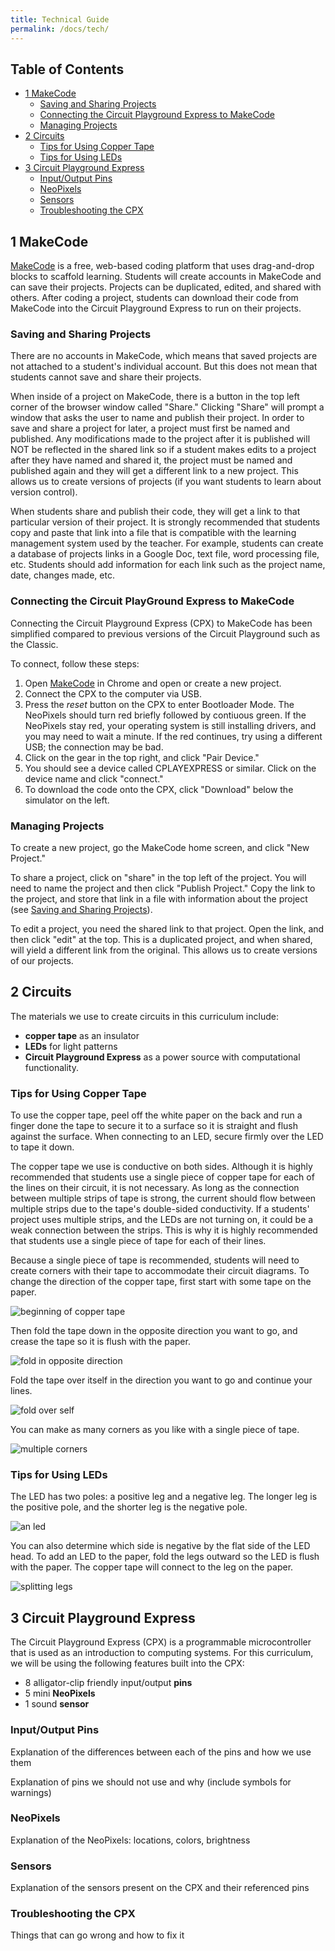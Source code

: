 ```yaml
---
title: Technical Guide
permalink: /docs/tech/
---
```

## Table of Contents
- [1 MakeCode](#makecode)
  - [Saving and Sharing Projects](#shareproject)
  - [Connecting the Circuit Playground Express to MakeCode](#cpx-makecode)
  - [Managing Projects](#projects)
- [2 Circuits](#circuits)
  - [Tips for Using Copper Tape](#copper)
  - [Tips for Using LEDs](#led)
- [3 Circuit Playground Express](#cpx)
  - [Input/Output Pins](#pins)
  - [NeoPixels](#neopixels)
  - [Sensors](#sensors)
  - [Troubleshooting the CPX](#troubleshoot)

## 1 MakeCode <a name="makecode"></a>
[MakeCode](https://makecode.adafruit.com/) is a free, web-based coding platform
that uses drag-and-drop blocks to scaffold learning. Students will create accounts
in MakeCode and can save their projects. Projects can be duplicated, edited,
and shared with others. After coding a project, students can download their code
from MakeCode into the Circuit Playground Express to run on their projects.

### Saving and Sharing Projects <a name="shareproject"></a>
There are no accounts in MakeCode, which means that saved projects are not attached to a student's individual account. But this does not mean that students cannot save and share their projects.

When inside of a project on MakeCode, there is a button in the top left corner of the browser window called "Share." Clicking "Share" will prompt a window that asks the user to name and publish their project. In order to save and share a project for later, a project must first be named and published. Any modifications made to the project after it is published will NOT be reflected in the shared link so if a student makes edits to a project after they have named and shared it, the project must be named and published again and they will get a different link to a new project. This allows us to create versions of projects (if you want students to learn about version control).

When students share and publish their code, they will get a link to that particular
version of their project. It is strongly recommended that students copy and paste
that link into a file that is compatible with the learning management system used
by the teacher. For example, students can create a database of projects links in
a Google Doc, text file, word processing file, etc. Students should add information
for each link such as the project name, date, changes made, etc.

### Connecting the Circuit PlayGround Express to MakeCode <a name="cpx-makecode"></a>
Connecting the Circuit Playground Express (CPX) to MakeCode has been simplified
compared to previous versions of the Circuit Playground such as the Classic.

To connect, follow these steps:
1. Open [MakeCode](https://makecode.adafruit.com/) in Chrome and open or create a new project.
2. Connect the CPX to the computer via USB.
3. Press the *reset* button on the CPX to enter Bootloader Mode. The NeoPixels should turn red briefly followed by contiuous green. If the NeoPixels stay red, your operating system is still installing drivers, and you may need to wait a minute. If the red continues, try using a different USB; the connection may be bad.
4. Click on the gear in the top right, and click "Pair Device."
5. You should see a device called CPLAYEXPRESS or similar. Click on the device name and click "connect."
6. To download the code onto the CPX, click "Download" below the simulator on the left.

### Managing Projects <a name="projects"></a>
To create a new project, go the MakeCode home screen, and click "New Project."

To share a project, click on "share" in the top left of the project. You will need
to name the project and then click "Publish Project." Copy the link to the project,
and store that link in a file with information about the project (see [Saving and Sharing Projects](#shareproject)).

To edit a project, you need the shared link to that project. Open the link, and
then click "edit" at the top. This is a duplicated project, and when shared, will
yield a different link from the original. This allows us to create versions of our
projects.

## 2 Circuits <a name="circuits"></a>
The materials we use to create circuits in this curriculum include:
- **copper tape** as an insulator
- **LEDs** for light patterns
- **Circuit Playground Express** as a power source with computational functionality.

### Tips for Using Copper Tape <a name="copper"></a>
To use the copper tape, peel off the white paper on the back and run a finger
done the tape to secure it to a surface so it is straight and flush against the
surface. When connecting to an LED, secure firmly over the LED to tape it down.

The copper tape we use is conductive on both sides. Although it is highly
recommended that students use a single piece of copper tape for each of the lines on their
circuit, it is not necessary. As long as the connection between multiple strips
of tape is strong, the current should flow between multiple strips due to the
tape's double-sided conductivity. If a students' project uses multiple strips,
and the LEDs are not turning on, it could be a weak connection between the strips.
This is why it is highly recommended that students use a single piece of tape
for each of their lines.

Because a single piece of tape is recommended, students will need to create corners
with their tape to accommodate their circuit diagrams. To change the direction
of the copper tape, first start with some tape on the paper.

![beginning of copper tape](../guides/guide-resources/tec-copper-start.png)

Then fold the tape down in the opposite direction you want to go, and crease the
tape so it is flush with the paper.

![fold in opposite direction](../guides/guide-resources/tec-fold-opposite.png)

Fold the tape over itself in the direction you want to go and continue your lines.

![fold over self](../guides/guide-resources/tec-fold-over-self.png)

You can make as many corners as you like with a single piece of tape.

![multiple corners](../guides/guide-resources/tec-multiple-corners.png)

### Tips for Using LEDs <a name="led"></a>
The LED has two poles: a positive leg and a negative leg. The longer leg is the
positive pole, and the shorter leg is the negative pole.

![an led](../guides/guide-resources/tec-led.png)

You can also determine which side is negative by the flat side of the LED head.
To add an LED to the paper, fold the legs outward so the LED is flush with the
paper. The copper tape will connect to the leg on the paper.

![splitting legs](../guides/guide-resources/tec-split-legs.png)

## 3 Circuit Playground Express <a name="cpx"></a>
The Circuit Playground Express (CPX) is a programmable microcontroller that is used as an introduction to computing systems. For this curriculum, we will be using the following features built into the CPX:
- 8 alligator-clip friendly input/output **pins**
- 5 mini **NeoPixels**
- 1 sound **sensor**

### Input/Output Pins <a name="pins"></a>
<span class="todo">Explanation of the differences between each of the pins and how we use them</span>

<span class="todo">Explanation of pins we should not use and why (include symbols for warnings)</span>

### NeoPixels <a name="neopixels"></a>
<span class="todo">Explanation of the NeoPixels: locations, colors, brightness</span>

### Sensors <a name="sensors"></a>
<span class="todo">Explanation of the sensors present on the CPX and their referenced pins</span>

### Troubleshooting the CPX <a name="troubleshoot"></a>
<span class="todo">Things that can go wrong and how to fix it</span>
